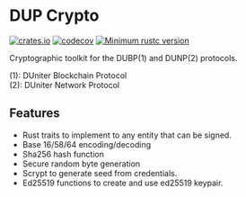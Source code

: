 # DUP Crypto

[![crates.io](https://img.shields.io/crates/v/dup-crypto.svg)](https://crates.io/crates/dup-crypto)
[![codecov](https://codecov.io/gh/duniter/dup-crypto-rs/branch/dev/graph/badge.svg)](https://codecov.io/gh/duniter/dup-crypto-rs)
[![Minimum rustc version](https://img.shields.io/badge/rustc-1.41.0+-yellow.svg)](https://github.com/rust-lang/rust/blob/master/RELEASES.md)

Cryptographic toolkit for the DUBP(1) and DUNP(2) protocols.

(1): DUniter Blockchain Protocol  
(2): DUniter Network Protocol

## Features

* Rust traits to implement to any entity that can be signed.
* Base 16/58/64 encoding/decoding
* Sha256 hash function
* Secure random byte generation
* Scrypt to generate seed from credentials.
* Ed25519 functions to create and use ed25519 keypair.
